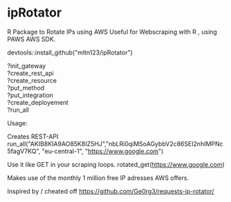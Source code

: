 # ipRotator
R Package to Rotate IPs using AWS 
Useful for Webscraping with R , using PAWS AWS SDK.

devtools::install_github("mltn123/ipRotator")

?init_gateway   
?create_rest_api  
?create_resource  
?put_method  
?put_integration  
?create_deployement  
?run_all  

Usage:

Creates REST-API
run_all("AKIB8KIA9AO85K8IZ5HJ","nbLRi0qiMSoAGybbV2c86SEl2nhIMPNc5fagV7KQ", "eu-central-1", "https://www.google.com")

Use it like GET in your scraping loops.
rotated_get(https://www.google.com) 


Makes use of the monthly 1 million free IP adresses AWS offers.

Inspired by / cheated off https://github.com/Ge0rg3/requests-ip-rotator/

